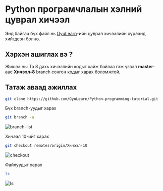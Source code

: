 # Python програмчлалын хэлний цуврал хичээл

Энд байгаа бүх файл нь [OyuLearn](https://www.youtube.com/OyuTube)-ийн цуврал хичээлийн хүрээнд хийгдсэн болно.

## Хэрхэн ашиглах вэ ?

Жишээ нь: Та 8 дахь хичээлийн кодыг хайж байлаа гэж үзвэл **master**-аас **Хичээл-8** branch сонгон кодыг харах боломжтой.


## Татаж аваад ажиллах

```sh
git clone https://github.com/OyuLearn/Python-programming-tutorial.git
```

Бүх branch-уудыг харах

```sh
git branch -a
```

![branch-list](https://github.com/OyuLearn/Python-programming-tutorial/blob/master/public/img/branch-list.png)

Хичээл 10-ийг харах

```sh
git checkout remotes/origin/Хичээл-10
```

![checkout](https://github.com/OyuLearn/Python-programming-tutorial/blob/master/public/img/checkout.png)


Файлуудыг харах

```sh
ls
```

![ls](https://github.com/OyuLearn/Python-programming-tutorial/blob/master/public/img/ls.png)

